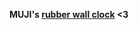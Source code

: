 **MUJI's [rubber wall clock](http://www.muji.us/store/electronics-1/clocks/rubber-wall-clock.html) <3**

